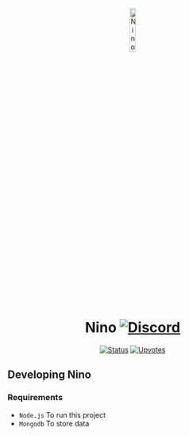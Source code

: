 <div align="center">
<img src="https://cdn.discordapp.com/avatars/887306474097881100/c44a6b17c041c81825dc8ebceae0e59f.png?size=4096" width="15%" alt="Nino Logo">
  
# Nino [![Discord](https://discordapp.com/api/guilds/945033113673801799/embed.png)](https://discord.gg/SbsFVV5dNG)

[![Status](https://top.gg/api/widget/status/887306474097881100.svg?noavatar=true)](https://top.gg/bot/887306474097881100)
[![Upvotes](https://top.gg/api/widget/upvotes/887306474097881100.svg?noavatar=true)](https://top.gg/bot/887306474097881100)

</div>

## Developing Nino

### Requirements

-    `Node.js` To run this project
-    `Mongodb` To store data
